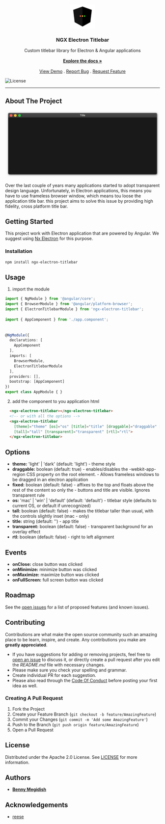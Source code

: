 <br/>
<p align="center">
  <a href="https://github.com/bennymeg/ngx-electron-titlebar">
    <img src="https://raw.githubusercontent.com/bennymeg/ngx-electron-titlebar/master/images/logo.png" alt="Logo" width="80" height="80">
  </a>

  <h3 align="center">NGX Electron Titlebar</h3>

  <p align="center">
    Custom titlebar library for Electron & Angular applications
    <br/>
    <br/>
    <a href="https://github.com/bennymeg/ngx-electron-titlebar"><strong>Explore the docs »</strong></a>
    <br/>
    <br/>
    <a href="https://bennymeg.github.io/ngx-electron-titlebar/">View Demo</a>
    .
    <a href="https://github.com/bennymeg/ngx-electron-titlebar/issues">Report Bug</a>
    .
    <a href="https://github.com/bennymeg/ngx-electron-titlebar/issues">Request Feature</a>
  </p>

  ![License](https://img.shields.io/github/license/bennymeg/ngx-electron-titlebar)
</p>

<hr>

## About The Project

![Screen Shot](https://raw.githubusercontent.com/bennymeg/ngx-electron-titlebar/master/images/screenshot.png)

Over the last couple of years many applications started to adopt transparent design language. Unfortunately, in Electron applications, this means you have to use frameless browser window, which means tou loose the application title bar. this project aims to solve this issue by providing high fidelity, cross platform title bar.

## Getting Started

This project work with Electron application that are powered by Angular. We suggest using [Nx Electron](https://github.com/bennymeg/nx-electron) for this purpose.

### Installation

```sh
npm install ngx-electron-titlebar
```

## Usage

1. import the module
```ts
import { NgModule } from '@angular/core';
import { BrowserModule } from '@angular/platform-browser';
import { ElectronTitlebarModule } from 'ngx-electron-titlebar';

import { AppComponent } from './app.component';


@NgModule({
  declarations: [
    AppComponent
  ],
  imports: [
    BrowserModule,
    ElectronTitlebarModule
  ],
  providers: [],
  bootstrap: [AppComponent]
})
export class AppModule { }
```

2. add the component to you application html
```html
  <ngx-electron-titlebar></ngx-electron-titlebar>
  <!-- or with all the options -->
  <ngx-electron-titlebar 
    [theme]="theme" [os]="os" [title]="title" [draggable]="draggable" [fixed]="fixed"
    [tall]="tall" [transparent]="transparent" [rtl]="rtl">
  </ngx-electron-titlebar>
```

## Options
- **theme:** 'light' | 'dark' (default: 'light')  -  theme style
- **draggable:** boolean (default: true)        -  enables/disables the -webkit-app-region CSS property on the root element. - Allows frameless windows to be dragged in an electron application
- **fixed:** boolean (default: false)            -  affixes to the top and floats above the rest of the content so only the - buttons and title are visible. Ignores transparent rule
- **os:** 'mac' | 'win' | 'default' (default: 'default')  -  titlebar style (defaults to current OS, or default if unrecognized)
- **tall:** boolean (default: false)             -  makes the titlebar taller than usual, with the controls slightly inset (mac - only)
- **title:** string (default: '')           -  app title
- **transparent:** boolean (default: false)     -  transparent background for an overlay effect
- **rtl:** boolean (default: false)              -  right to left alignment

## Events
- **onClose:** close button was clicked
- **onMinimize:** minimize button was clicked
- **onMaximize:** maximize button was clicked
- **onFullScreen:** full screen button was clicked


## Roadmap

See the [open issues](https://github.com/bennymeg/ngx-electron-titlebar/issues) for a list of proposed features (and known issues).

## Contributing

Contributions are what make the open source community such an amazing place to be learn, inspire, and create. Any contributions you make are **greatly appreciated**.
* If you have suggestions for adding or removing projects, feel free to [open an issue](https://github.com/bennymeg/ngx-electron-titlebar/issues/new) to discuss it, or directly create a pull request after you edit the *README.md* file with necessary changes.
* Please make sure you check your spelling and grammar.
* Create individual PR for each suggestion.
* Please also read through the [Code Of Conduct](https://github.com/bennymeg/ngx-electron-titlebar/blob/master/CODE_OF_CONDUCT.md) before posting your first idea as well.

### Creating A Pull Request

1. Fork the Project
2. Create your Feature Branch (`git checkout -b feature/AmazingFeature`)
3. Commit your Changes (`git commit -m 'Add some AmazingFeature'`)
4. Push to the Branch (`git push origin feature/AmazingFeature`)
5. Open a Pull Request

## License

Distributed under the Apache 2.0 License. See [LICENSE](https://github.com/bennymeg/ngx-electron-titlebar/blob/master/LICENSE.md) for more information.

## Authors

* **[Benny Megidish](https://github.com/bennymeg/)**

## Acknowledgements

* [reese](https://gitlab.com/katacarbix)